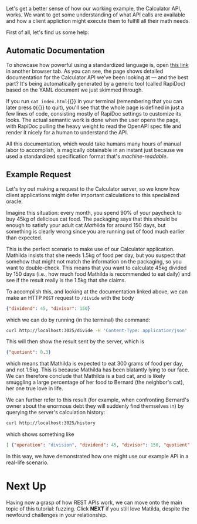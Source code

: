 Let's get a better sense of how our working example, the Calculator API, works.
We want to get some understanding of what API calls are available and how a
client appliction might execute them to fulfill all their math needs.

First of all, let's find us some help:

## Automatic Documentation

To showcase how powerful using a standardized language is, open
[this link]({{TRAFFIC_HOST1_3000}}) in another browser tab. As you can see, the
page shows detailed documentation for the Calculator API we've been looking at —
and the best part? It's being automatically generated by a generic tool (called
RapiDoc) based on the YAML document we just skimmed through.

If you run `cat index.html`{{}} in your terminal (remembering that you can later
press `Q`{{}} to quit), you'll see that the whole page is defined in just a few
lines of code, consisting mostly of RapiDoc settings to customize its looks. The
actual semantic work is done when the user opens the page, with RapiDoc pulling
the heavy weight to read the OpenAPI spec file and render it nicely for a human
to understand the API.

All this documentation, which would take humans many hours of manual labor to
accomplish, is magically obtainable in an instant just because we used a
standardized specification format that's *machine-readable*.

## Example Request

Let's try out making a request to the Calculator server, so we know how client
applications might defer important calculations to this specialized oracle.

Imagine this situation: every month, you spend 90% of your paycheck to buy 45kg
of delicious cat food. The packaging says that this should be enough to satisfy
your adult cat *Math*ilda for around 150 days, but something is clearly wrong
since you are running out of food much earlier than expected.

This is the perfect scenario to make use of our Calculator application. Mathilda
insists that she needs 1.5kg of food per day, but you suspect that somehow that
might not match the information on the packaging, so you want to double-check.
This means that you want to calculate 45kg divided by 150 days (i.e., how much
food Mathilda is recommended to eat daily) and see if the result really is the
1.5kg that she claims.

To accomplish this, and looking at the documentation linked above, we can make
an HTTP `POST` request to `/divide` with the body

```json
{"dividend": 45, "divisor": 150}
```

which we can do by running (in the terminal) the command:

```sh
curl http://localhost:3025/divide -H 'Content-Type: application/json' -d '{"dividend": 45, "divisor": 150}'
```

This will then show the result sent by the server, which is

```json
{"quotient": 0.3}
```

which means that Mathilda is expected to eat 300 grams of food per day, and not
1.5kg. This is because Mathilda has been blatantly lying to our face. We can
therefore conclude that Mathilda is a bad cat, and is likely smuggling a large
percentage of her food to Bernard (the neighbor's cat), her one true love in
life.

We can further refer to this result (for example, when confronting Bernard's
owner about the enormous debt they will suddenly find themselves in) by querying
the server's calculation history:

```sh
curl http://localhost:3025/history
```

which shows something like

```json
[ {"operation": "division", "dividend": 45, "divisor": 150, "quotient": 0.3} ]
```

In this way, we have demonstrated how one might use our example API in a
real-life scenario.

# Next Up

Having now a grasp of how REST APIs work, we can move onto the main topic of
this tutorial: fuzzing. Click **NEXT** if you still love Matilda, despite the
newfound challenges in your relationship.
